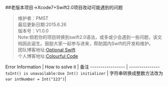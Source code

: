 ##老版本项目->Xcode7+Swift2.0项目改动可能遇到的问题


> 维护者：PMST    
> 最后更新日期:2015.6.26   
> 版本号：V1.0.0   
> Note:倘若你的项目转换到swift2.0语法，或多或少会遇到一些问题，该文档因此诞生。鼓励大家一起参与进来，帮助国内Swift的开发和维护。   
团队博客地址:[Optional Swift](http://optionalswift.cn)    
个人博客地址:[Colourful Code](http://colourfulcode.cn)   


Error Information | How to solve it   | 备注
----------------- | ---------------   
`toInt() is unavailable:Use Int() initializer`  | 字符串转换成整数方法改为`var intNumber = Int("123")`|
 